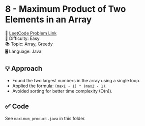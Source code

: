 # 8 - Maximum Product of Two Elements in an Array

🔗 [LeetCode Problem Link](https://leetcode.com/problems/maximum-product-of-two-elements-in-an-array/)  
📌 Difficulty: Easy  
📚 Topic: Array, Greedy  
🖥️ Language: Java

## 💡 Approach
- Found the two largest numbers in the array using a single loop.
- Applied the formula: `(max1 - 1) * (max2 - 1)`.
- Avoided sorting for better time complexity (O(n)).

## ✅ Code
See `maximum_product.java` in this folder.
